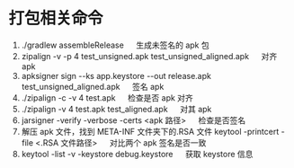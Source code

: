 <!--
title:打包签名相关命令
subtitle:打包签名相关命令
createDate:2022-11-16
updateDate:2022-12-07
tags:Android,APK打包
imagePath:img/打包签名相关命令
-->


# 打包相关命令

1. ./gradlew assembleRelease &emsp; 生成未签名的 apk 包
2. zipalign -v -p 4 test_unsigned.apk test_unsigned_aligned.apk &emsp; 对齐 apk
3. apksigner sign --ks app.keystore --out release.apk test_unsigned_aligned.apk &emsp; 签名 apk
4. ./zipalign -c -v 4 test.apk &emsp; 检查是否 apk 对齐
5. ./zipalign -v 4 test.apk test_aligned.apk &emsp; 对其 apk
6. jarsigner -verify -verbose -certs <apk 路径> &emsp; 检查是否签名
7. 解压 apk 文件，找到 META-INF 文件夹下的.RSA 文件 keytool -printcert -file <.RSA 文件路径> &emsp; 对比两个 apk 签名是否一致
8. keytool -list -v -keystore debug.keystore &emsp; 获取 keystore 信息
